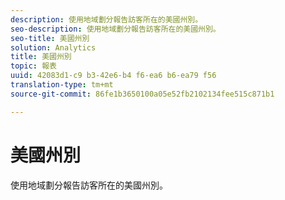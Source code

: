 ```yaml
---
description: 使用地域劃分報告訪客所在的美國州別。
seo-description: 使用地域劃分報告訪客所在的美國州別。
seo-title: 美國州別
solution: Analytics
title: 美國州別
topic: 報表
uuid: 42083d1-c9 b3-42e6-b4 f6-ea6 b6-ea79 f56
translation-type: tm+mt
source-git-commit: 86fe1b3650100a05e52fb2102134fee515c871b1

---
```



# 美國州別

使用地域劃分報告訪客所在的美國州別。

